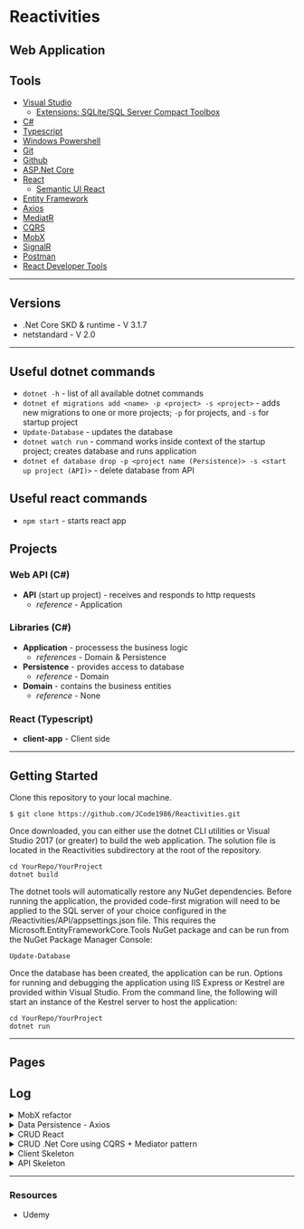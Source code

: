 # Reactivities

## Web Application

## Tools
* [Visual Studio](https://visualstudio.microsoft.com/downloads/)
  * [Extensions: SQLite/SQL Server Compact Toolbox](https://marketplace.visualstudio.com/items?itemName=ErikEJ.SQLServerCompactSQLiteToolbox)
* [C#](https://docs.microsoft.com/en-us/dotnet/csharp/)
* [Typescript](https://www.typescriptlang.org/docs/)
* [Windows Powershell](https://docs.microsoft.com/en-us/powershell/)
* [Git](https://git-scm.com/doc)
* [Github](https://github.com/JCode1986)
* [ASP.Net Core](https://dotnet.microsoft.com/learn/aspnet/what-is-aspnet-core)
* [React](https://reactjs.org/docs/hello-world.html)
    * [Semantic UI React](https://react.semantic-ui.com/)
* [Entity Framework](https://docs.microsoft.com/en-us/ef/)
* [Axios](https://www.npmjs.com/package/axios)
* [MediatR](https://github.com/jbogard/MediatR/wiki)
* [CQRS](https://docs.microsoft.com/en-us/azure/architecture/patterns/cqrs)
* [MobX](https://mobx.js.org/README.html)
* [SignalR](https://docs.microsoft.com/en-us/aspnet/signalr/overview/getting-started/introduction-to-signalr)
* [Postman](https://www.postman.com/api-documentation-tool/)
* [React Developer Tools](https://chrome.google.com/webstore/detail/react-developer-tools/fmkadmapgofadopljbjfkapdkoienihi?hl=en)
---

## Versions
* .Net Core SKD & runtime - V 3.1.7
* netstandard - V 2.0
---
## Useful dotnet commands
* `dotnet -h` - list of all available dotnet commands 
* `dotnet ef migrations add <name> -p <project> -s <project>` - adds new migrations to one or more projects; `-p` for projects, and `-s` for startup project
* `Update-Database` - updates the database
* `dotnet watch run` - command works inside context of the startup project; creates database and runs application
* `dotnet ef database drop -p <project name (Persistence)> -s <start up project (API)>` - delete database from API

## Useful react commands
 * `npm start` - starts react app
## Projects

### Web API (C#)
* **API** (start up project) - receives and responds to http requests
  * *reference* - Application

### Libraries (C#)
* **Application** - processess the business logic
  * *references* - Domain & Persistence
* **Persistence** - provides access to database
  * *reference* - Domain
* **Domain** - contains the business entities
  * *reference* - None

### React (Typescript)
* **client-app** - Client side
---

## Getting Started

Clone this repository to your local machine.

```
$ git clone https://github.com/JCode1986/Reactivities.git
```
Once downloaded, you can either use the dotnet CLI utilities or Visual Studio 2017 (or greater) to build the web application. The solution file is located in the Reactivities subdirectory at the root of the repository.
```
cd YourRepo/YourProject
dotnet build
```
The dotnet tools will automatically restore any NuGet dependencies. Before running the application, the provided code-first migration will need to be applied to the SQL server of your choice configured in the /Reactivities/API/appsettings.json file. This requires the Microsoft.EntityFrameworkCore.Tools NuGet package and can be run from the NuGet Package Manager Console:
```
Update-Database
```
Once the database has been created, the application can be run. Options for running and debugging the application using IIS Express or Kestrel are provided within Visual Studio. From the command line, the following will start an instance of the Kestrel server to host the application:
```
cd YourRepo/YourProject
dotnet run
```
---
## Pages


## Log

<details>
<summary>MobX refactor</summary>

* 1651: 09/05/2020 *Removed unused code*
* 1644: 09/04/2020 *Delete functionality from store working*
* 1635: 09/04/2020 *Edit funcionality and cancel button working (from store)*
* 1611: 09/04/2020 *Utlizing observable map for activities instead of array*
* 2326: 09/02/2020 *Added sort by date functionality for activities in store*
* 2152: 09/02/2020 *Refactored create functionality to use store instead of passing props*
* 2133: 09/02/2020 *Renders list of activites through store*
* 0105: 09/02/2020 *Components requiring store access with observables converted to observers*
* 0043: 09/02/2020 *Mobx setup complete `src` -> `app` -> `stores` -> `activityStore.ts`*
* 0026: 09/02/2020 *`npm install mobx mobx-react-lite` for state management (functional components)*

</details>


<details>
<summary>Data Persistence - Axios</summary>

* 2151: 09/01/2020 *Isolated loading indicator for delete button*
* 2132: 09/01/2020 *Added loading indicator for submitting data*
* 2114: 09/01/2020 *Added `LoadingComponent.tsx` in `src` -> `app` -> `layout`*
* 2104: 09/01/2020 *Added delay to API methods to simulate production stage*
* 2058: 09/01/2020 *client side can now use CRUD successfully with API*
* 2050: 09/01/2020 *listing activities from API successful*
* 2041: 09/01/2020 *`agent.ts` file setup in `app` -> `api` folder*

</details>

<details>
<summary>CRUD React</summary>

* 2219: 08/31/2020 *Delete functionality for client side added*
* 2140: 08/31/2020 *Fixed issues with the dates in the form*
* 2320: 08/30/2020 *Create and update functionality added; still need to work on minor fixes*
* 2220: 08/30/2020 *Added functions to handle creates, edits and cancels*
* 2020: 08/30/2020 *Can now view details of specific activity*
* 1943: 08/30/2020 *Added `activites folder` with folders - `dashboard`, `details`, & `form`; components added in folders to retrieve data from back end
* 0203: 08/27/2020 *Added images to `assets folder`; created `NavBar.tsx` with component*
* 0048: 08/25/2020 *Folder structure organized; added `activity.ts` with structure of activity object in `models folder`; moved `app.tsx` and `styles.css` to `layout folder`; hook state and hook effect added to retrieve all activities in `App.tsx`*

</details>

<details>
<summary>CRUD .Net Core using CQRS + Mediator pattern</summary>

* 1945: 08/24/2020 *Created `Delete.cs` in application folder, and delete handler in contollers; can successfully delete an activity; removed unnecessary using in files*
* 1930: 08/24/2020 *Created `Edit.cs` in application folder, and edit handler in contollers; can successfully edit an activity*
* 1825: 08/24/2020 *Created `Create.cs` in application folder, and create hanlder in controllers; can successfully create an acitivity*
* 1714: 08/24/2020 *Created `Details.cs` in `Application folder`, and detail handler in controllers; can successfully query a single activity*
* 1654: 08/24/2020 *Created `ActivitiesController.cs` and added MediatR as a service in `startup.cs`; can successfully query to API to retrieve all activities*
* 1638: 08/24/2020 *Created `Activity Folder` in Application project with `List.cs`; created query handler with MediatR*
* 1624: 08/24/2020 *Installed `MediatR.Extensions.Microsoft.Dependancy Injection` Nuget package to Application project*
* 1501: 08/24/2020 *Seeded activities to database*
* 0000: 08/24/2020 *`Activity.cs` added in Domain project, added Activity Entity, and successfully migrated*

</details>

<details>
<summary>Client Skeleton</summary>

* 2107: 08/23/2020 *Installed semantic ui react*
* 2041: 08/23/2020 *Installed axios; added CORS in `startup.cs`; Client side successfully fetches data from API*
* 1307: 08/23/2020 *React set up complete*

</details>

<details>
<summary>API Skeleton</summary>

* 0203: 08/23/2020 *Succesfully queried from database utilizing postman*
* 2302: 08/22/2020 *Upgraded EF Core Tools Version from 3.1.2 to 3.1.7, and succesfully seeded data*
* 2128: 08/22/2020 *Database created; SQLite/SQL Server Compact Toolbox extension installed to view database*
* 2034: 08/22/2020 *Initial migration success*
* 1837: 08/22/2020 *Local host routes operable, and getting back data*
* 1421: 08/22/2020 *Created projects (API, Application, Persistence, and Domain); projects added to sln.file, and references added*

</details>

---
### Resources
* Udemy
